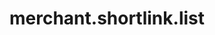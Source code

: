 ---
layout: SpecialLayout
title: merchant.shortlink.list
description: Endpoint description...
api: merchant
schema: merchant.shortlink
operationId: merchant.shortlink.list
operation: get
method: list
authLevel: SECRET
authRoles: Any
---